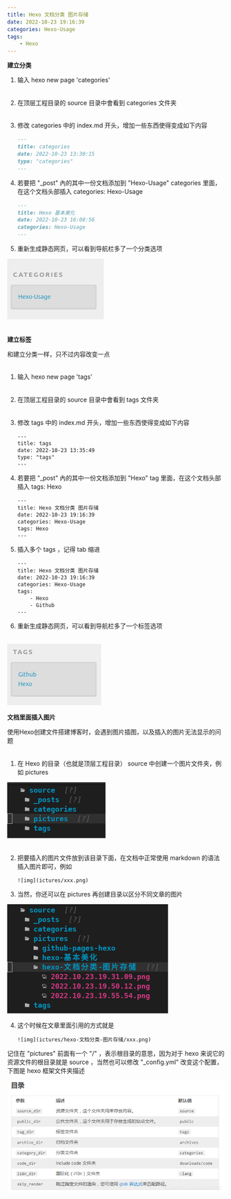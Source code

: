 ```yaml
---
title: Hexo 文档分类 图片存储
date: 2022-10-23 19:16:39
categories: Hexo-Usage
tags:
	- Hexo
---
```


**建立分类**<!--more-->
1. 输入 hexo new page 'categories'
######  
2. 在顶层工程目录的 source 目录中會看到 categories 文件夹
######   
3. 修改 categories 中的 index.md 开头，增加一些东西使得变成如下内容

	```markdown
	---
	title: categories
	date: 2022-10-23 13:30:15
	type: "categories"
	---
	```
4. 若要把 "_post" 內的其中一份文档添加到 "Hexo-Usage" categories 里面，在这个文档头部插入 categories: Hexo-Usage

	```markdown
	---
	title: Hexo 基本美化
	date: 2022-10-23 16:08:56
	categories: Hexo-Usage
	---
	```
5. 重新生成静态网页，可以看到导航栏多了一个分类选项

![](/pictures/hexo-文档分类-图片存储/2022.10.23.19.31.09.png)

######   

**建立标签**

和建立分类一样，只不过内容改变一点
######   
1. 输入 hexo new page 'tags'
######   
2. 在顶层工程目录的 source 目录中會看到 tags 文件夹
######   
3. 修改 tags 中的 index.md 开头，增加一些东西使得变成如下内容
	```
	---
	title: tags
	date: 2022-10-23 13:35:49
	type: "tags"
	---
	```
4. 若要把 "_post" 內的其中一份文档添加到 "Hexo" tag 里面，在这个文档头部插入 tags: Hexo
	```
	---
	title: Hexo 文档分类 图片存储
	date: 2022-10-23 19:16:39
	categories: Hexo-Usage
	tags: Hexo
	---
	
	```
5. 插入多个 tags ，记得 tab 缩进
	```
	---
	title: Hexo 文档分类 图片存储
	date: 2022-10-23 19:16:39
	categories: Hexo-Usage
	tags:
		- Hexo
		- Github
	---
	```
6. 重新生成静态网页，可以看到导航栏多了一个标签选项
###### 

![](/pictures/hexo-文档分类-图片存储/2022.10.23.19.50.12.png)

**文档里面插入图片**

使用Hexo创建文件搭建博客时，会遇到图片插图，以及插入的图片无法显示的问题
######  

1. 在 Hexo 的目录（也就是顶层工程目录） source 中创建一个图片文件夹，例如 pictures

![](/pictures/hexo-文档分类-图片存储/2022.10.23.19.55.54.png)

######  
2. 把要插入的图片文件放到该目录下面，在文档中正常使用 markdown 的语法插入图片即可，例如

	```
	![img](ictures/xxx.png)
	```

3. 当然，你还可以在 pictures 再创建目录以区分不同文章的图片

![](/pictures/hexo-文档分类-图片存储/2022.10.23.20.00.11.png)

4. 这个时候在文章里面引用的方式就是

	```
	![img](ictures/hexo-文档分类-图片存储/xxx.png)
	```

记住在 "pictures" 前面有一个 "/" ，表示根目录的意思，因为对于 hexo 来说它的资源文件的根目录就是 source ，当然也可以修改 "_config.yml" 改变这个配置，下图是 hexo 框架文件夹描述

![](/pictures/hexo-文档分类-图片存储/20191220164252492.png)


